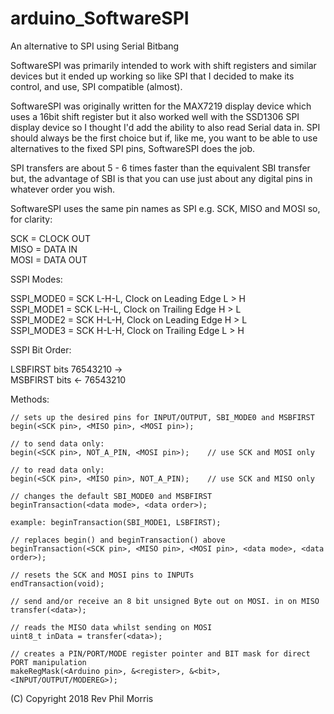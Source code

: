 # arduino_SoftwareSPI
An alternative to SPI using Serial Bitbang

SoftwareSPI was primarily intended to work with shift registers and similar devices but it ended up working so like SPI that I decided to make its control, and use, SPI compatible (almost).
		
SoftwareSPI was originally written for the MAX7219 display device which uses a 16bit shift register	but it also worked well with the SSD1306 SPI display device so I thought I'd add the ability to	also read Serial data in. SPI should always be the first choice but if, like me, you want to be able to use alternatives to the fixed SPI pins, SoftwareSPI does the job.

SPI transfers are about 5 - 6 times faster than the equivalent SBI transfer but, the advantage of SBI is that you can use just about any digital pins in whatever order you wish.

SoftwareSPI uses the same pin names as SPI e.g. SCK, MISO and MOSI so, for clarity:

   SCK = CLOCK OUT  
   MISO = DATA IN  
   MOSI = DATA OUT

  SSPI Modes:

SSPI_MODE0 = SCK L-H-L, Clock on Leading Edge L > H  
SSPI_MODE1 = SCK L-H-L, Clock on Trailing Edge H > L  
SSPI_MODE2 = SCK H-L-H, Clock on Leading Edge H > L  
SSPI_MODE3 = SCK H-L-H, Clock on Trailing Edge L > H

  SSPI Bit Order:

  LSBFIRST  bits 76543210 ->  
  MSBFIRST  bits <- 76543210  
  
  Methods:  
  
  	// sets up the desired pins for INPUT/OUTPUT, SBI_MODE0 and MSBFIRST	
	begin(<SCK pin>, <MISO pin>, <MOSI pin>);
	
	// to send data only:
	begin(<SCK pin>, NOT_A_PIN, <MOSI pin>);	// use SCK and MOSI only
	
	// to read data only:
	begin(<SCK pin>, <MISO pin>, NOT_A_PIN);	// use SCK and MISO only
	
	// changes the default SBI_MODE0 and MSBFIRST	
	beginTransaction(<data mode>, <data order>);	
	
	example: beginTransaction(SBI_MODE1, LSBFIRST);
	
	// replaces begin() and beginTransaction() above	
	beginTransaction(<SCK pin>, <MISO pin>, <MOSI pin>, <data mode>, <data order>);
	
	// resets the SCK and MOSI pins to INPUTs	
	endTransaction(void);	
	
	// send and/or receive an 8 bit unsigned Byte out on MOSI. in on MISO	
	transfer(<data>);	
	
	// reads the MISO data whilst sending on MOSI	
	uint8_t inData = transfer(<data>);
	
	// creates a PIN/PORT/MODE register pointer and BIT mask for direct PORT manipulation	
	makeRegMask(<Arduino pin>, &<register>, &<bit>, <INPUT/OUTPUT/MODEREG>);
	

(C) Copyright 2018 Rev Phil Morris

